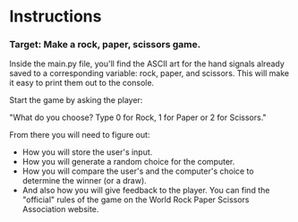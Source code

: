 # Instructions
### Target: Make a rock, paper, scissors game.

Inside the main.py file, you'll find the ASCII art for the hand signals already saved to a corresponding variable: rock, paper, and scissors. This will make it easy to print them out to the console.

Start the game by asking the player:

"What do you choose? Type 0 for Rock, 1 for Paper or 2 for Scissors."

From there you will need to figure out:

* How you will store the user's input.
* How you will generate a random choice for the computer.
* How you will compare the user's and the computer's choice to determine the winner (or a draw).
* And also how you will give feedback to the player.
You can find the "official" rules of the game on the World Rock Paper Scissors Association website.



